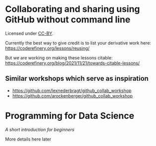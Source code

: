 # Collaborating and sharing using GitHub without command line

Licensed under [CC-BY](LICENSE).

Currently the best way to give credit is to list your derivative work here:
https://coderefinery.org/lessons/reusing/

But we are working on making these lessons citable: https://coderefinery.org/blog/2021/11/21/towards-citable-lessons/


## Similar workshops which serve as inspiration

- https://github.com/lexnederbragt/github_collab_workshop
- https://github.com/arockenberger/github_collab_workshop
# Programming for Data Science
*A short introduction for beginners*

More details here later
